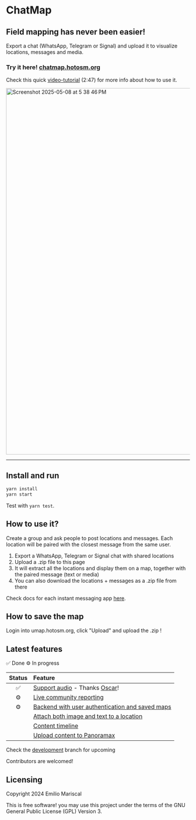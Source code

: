 # ChatMap

## Field mapping has never been easier!

Export a chat (WhatsApp, Telegram or Signal) and upload it to visualize locations, messages and media.

### Try it here! [chatmap.hotosm.org](https://chatmap.hotosm.org)

Check this quick [video-tutorial](https://www.youtube.com/watch?v=ScHgVhyj1aw) (2:47) for more info about how to use it.

<img width="1001" alt="Screenshot 2025-05-08 at 5 38 46 PM" src="https://github.com/user-attachments/assets/9a9e50e0-f154-4fc3-b574-09bf54b23c67" />

---

## Install and run

```bash
yarn install
yarn start
```

Test with `yarn test`.

## How to use it?

Create a group and ask people to post locations and messages. Each location will be paired 
with the closest message from the same user.

1. Export a WhatsApp, Telegram or Signal chat with shared locations
2. Upload a .zip file to this page
3. It will extract all the locations and display them on a map, together with the paired message (text or media)
4. You can also download the locations + messages as a .zip file from there

Check docs for each instant messaging app [here](https://github.com/hotosm/chatmap/blob/master/docs/apps.md).

## How to save the map

Login into umap.hotosm.org, click "Upload" and upload the .zip !

## Latest features

✅ Done
⚙️ In progress

<!-- prettier-ignore-start -->
| Status | Feature |
|:--:| :-- |
|✅| [Support audio](https://github.com/hotosm/chatmap/issues/5) - Thanks [Oscar](https://github.com/oxcar)!|
|⚙️| [Live community reporting](https://github.com/orgs/hotosm/projects/46) |
|⚙️| [Backend with user authentication and saved maps](https://github.com/hotosm/chatmap/issues/18) |
| | [Attach both image and text to a location](https://github.com/hotosm/chatmap/issues/1) |
| | [Content timeline](https://github.com/hotosm/chatmap/issues/7) |
| | [Upload content to Panoramax](https://github.com/hotosm/chatmap/issues/20) 

Check the [development](https://github.com/hotosm/chatmap/blob/develop/) branch for upcoming 

Contributors are welcomed!

## Licensing

Copyright 2024 Emilio Mariscal

This is free software! you may use this project under the terms of the GNU General Public License (GPL) Version 3.
